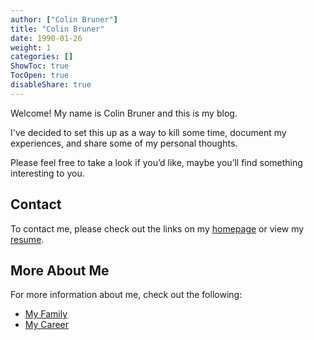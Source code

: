 ```yaml
---
author: ["Colin Bruner"]
title: "Colin Bruner"
date: 1990-01-26
weight: 1
categories: []
ShowToc: true
TocOpen: true
disableShare: true
---
```


Welcome! My name is Colin Bruner and this is my blog.

I've decided to set this up as a way to kill some time, document my experiences, and share some of my personal thoughts.

Please feel free to take a look if you’d like, maybe you’ll find something interesting to you.

## Contact

To contact me, please check out the links on my [homepage](/) or view my [resume](/resume).

## More About Me

For more information about me, check out the following:

- [My Family](/about/my-family)
- [My Career](/about/my-career)
